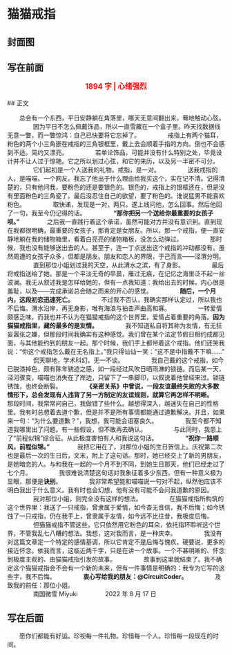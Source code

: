 # 猫猫戒指

## 封面图

## 写在前面

<p style="color:red; text-align:center; font-weight:bold; font-size:larger;">1894 字 | 心绪强烈</p>
## 正文

　　总会有一个东西，平日安静躺在角落里，哪天无意间翻出来，蓦地触动心弦。
　　
　　因为平日不怎么佩戴饰品，所以一直雪藏在一个盒子里。昨天找数据线无意一瞥，而一瞥惊鸿：自己已快要将它忘掉了。
　　
　　戒指上有两个猫耳，粉色的两个小三角嵌在戒指的三角银框里，戴上去会顺着手指的方向。倒也不会感到不适。简约又漂亮。
　　
　　若单论饰品，可能并没有什么特别之处，毕竟设计并不让人过于惊艳。它之所以划过心弦，和它的来历，以及另一半密不可分。
　　
　　它们起初是一个人送我的礼物。戒指，是一对。
　　
　　送我戒指的人，是喵喵。一个网友。我忘了他出于什么理由给我买这个，实在记不清。记得清楚的，只有他问我，要粉色的还是要银色的。银色的，戒指上的银框还在，但是没有里面粉色的三角瓷了。最后没忍住自己的欲望，要了粉色的。谁说猛男不能喜欢粉色。
　　
　　取快递，发现是一对，两只。遂上线问他，怎么回事。然后他回了一句，我至今仍记得的话。
　　
　　**“那你把另一个送给你最重要的女孩子呗。”**
　　
　　之后我一直践行着这个承诺，虽然可能对方并没有意识到。直到现在我都很明确，最重要的女孩子，那肯定是女朋友。所以，那一个戒指，便一直安静地躺在我的储物箱里，看着白亮亮的储物箱板，没怎么动弹过。
　　
　　那时候，我也没有能够送出去的人。甚至于，连一丁点送出这个戒指的冲动都没有。虽然周遭的女孩子众多，但都是朋友。朋友和恋人的界限，于己而言——泾渭分明。
　　
　　直到那位小姐划过我的天空，从此渭水之滨，有了身影。
　　
　　最后将戒指送给了她。那是一个平淡无奇的早晨，雁过无痕，在记忆之海里泛不起一丝波澜。我无从叙述我是怎样给她的，但有一点我知道：我给出去的时候，内心很是羞耻，以及——完成承诺总会随之而来的开心的感觉。
　　
　　**随后，一个月内，这段初恋迅速死亡。**
　　
　　不过我不否认，我确实那样认定过，所以我也不后悔。渭水沿岸，再无身影，唯有海浪与拍击声曲高和寡。
　　
　　一转爱情颇感乏味，而我也并不认为在猫猫戒指的这个世界里，爱情占着重要的角落。**因为猫猫戒指里，藏的最多的是友情。**
　　
　　我不知道私自将其称为友情，有无狂妄嚣张之嫌，但那段时间我确实有这种感觉。我们曾在某个法定节假日相约成都见面，与其他能约到的朋友一起。那个时候，我们手上都带着这个戒指。他们还笑我说：“你这个戒指怎么戴在无名指上。”我只得讪讪一笑：“这不是中指戴不下嘛……”
　　
　　侃天聊地，学术科幻，无一不谈。
　　
　　我自己戴的这个戒指，如今已脱漆掉色，颇有陈年锈迹之感，如一段经过风吹日晒雨淋的锁链。而后某一天，泾河骤变，喵喵也消失在了岸边，只留下了一串脚印，以叙说着他曾经来过。锁链锈蚀，也终会断裂。
　　
　　**《亲密关系》中曾说，一段友谊最终失败的大多数情形下，总会发现有人违背了另一方制定的友谊规则，就算它再怎样不明晰。**
　　
　　那段时间，我常常问自己，我做错了些什么。越想得深入，越迷失在自己的性格里。我有时总想着去道个歉，但是并不是所有事情都能通过道歉解决。并且，如果来一句：“为什么要道歉？”，我想，我可能会语塞良久。
　　
　　我至今都不知道我哪里出了问题。有一些假设，但不敢再去确认。
　　
　　与此同时，我患上了“前程似锦”综合征。从此极度害怕有人和我说这句话。
　　
　　**“祝你一路顺风，前程似锦。”**
　　
　　我把它用在了，对那位小姐的生日贺信上。庆祝第二次也是最后一次的生日后，文末，附上了这句话。那时，她已经交上了新的男朋友，是她暗恋的人。与和我在一起的一个月不到不同，到她生日那天，他们已经走过了七个月。
　　
　　我很难说清楚这句话对我象征着多少东西，但有一种意义极为显眼，那便是**诀别**。
　　
　　我非常希望能和喵喵说一句对不起，纵然他应该不明白我出于什么意义。我有时也会幻想，他有没有可能不会问我道歉的原因。
　　
　　我对那位小姐，则完全没有这样的想法。
　　
　　在猫猫戒指所构筑的这个世界里：我送了一只戒指，曾隶属于爱情，如今杳无音信，我不后悔；如今锈蚀了一只戒指，仍在我手上，曾隶属于友情，如今远不比往昔，我极度后悔。
　　
　　但猫猫戒指不管这些，它只依然用它粉色的耳朵，依托指环聆听这个世界，不管我乱七八糟的想法。我想，这对我而言，是一种庆幸。
　　
　　我没有对这篇文章定一个特定的感情基调，所以它肯定不是后悔与愧疚。硬要说，更多的接近怀念。依我而言，这临近两千字，只是在讲一个故事。一个不甚明晰的、怀念到极度主观的、由猫猫戒指引发的故事。
　　
　　故事到这里就结束了。我不确定这个猫猫戒指会不会有一个新的未来，但有一件事情是明确的：我专为它写的这些字，我不后悔。
　　
　　**衷心写给我的朋友：@CircuitCoder。**
　　
　　及致我的前任：那位小姐。
　　
　　<br>
　　
　　南国微雪 Miyuki
　　
　　2022 年 8 月 17 日
　　
## 写在后面

　　愿你们都能有好运。珍视每一件礼物。珍惜每一个人。珍惜每一段现在的时间。
